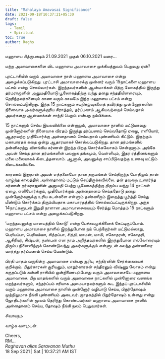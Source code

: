 ```yaml
---
title: "Mahalaya Amavasai Significance"
date: 2021-09-18T10:37:21+05:30
draft: false
tags:
  - Tamil
  - Spiritual
toc: true
author: Raghs
---
```


மஹாளய பித்ருபக்ஷம் 21.09.2021 முதல் 06.10.2021 வரை…

மற்ற அமாவாசைகளை விட மஹாளய அமாவாசை முக்கியத்துவம் பெறுவது ஏன்?

<!--more-->

புரட்டாசியில் வரும் அமாவாசை நாள் மஹாளய அமாவாசை என்று அழைக்கப்படுகிறது. புரட்டாசி அமாவாசைக்கு முன்னர் வரும் 15நாட்களை மஹாளய பட்சம் என்று சொல்வார்கள். இறந்தவர்களின் ஆன்மாக்கள் பித்ரு லோகத்தில் இருந்து தர்மராஜனின் அனுமதியோடு பூலோகத்திற்கு வந்து தனது சந்ததியினரையும், தெரிந்தவர்களையும் காண வரும் காலமே இந்த மஹாளய பட்சம் என்று சொல்லப்படுகிறது. இந்த 15 நாட்களும் சுபநிகழ்வுகளைத் தவிர்த்து முன்னோர்களின் நினைவாக அவர்களுக்குரிய சிராத்தம், தர்ப்பணம் ஆகியவற்றைச் செய்வதால் அவர்களது ஆன்மாக்கள் சாந்தி பெறும் என்பது நம்பிக்கை.

15 நாட்களும் செய்ய இயலவில்லை என்றாலும், அமாவாசை நாளில் மட்டுமாவது முன்னோர்களின் நினைவாக விரதம் இருந்து தர்ப்பணம் செய்வதோடு ஏழை, எளியோர், ஆதரவற்ற முதியோர்க்கு அன்னதானம் செய்வதால் புண்ணியம் கிட்டும். இதற்கும் மகாபாரதக் கதை ஒன்று ஆதாரமாகச் சொல்லப்படுகிறது. தான தர்மங்களில் தன்னிகரற்று விளங்கிய கர்ணன் இறந்த பிறகு சொர்க்கலோகம் சென்றானாம். அங்கே அவன் செய்த தான தர்மங்களின் பலனாக தங்கமும், வெள்ளியும், இதர ரத்தினங்களும் மலை மலையாகக் கிடைத்தனவாம். ஆனால், அவனுக்கு சாப்பிடுவதற்கு உணவு மட்டும் கிடைக்கவில்லை.

காரணம் இதுதான்  அவன் எத்தனையோ தான தருமங்கள் செய்திருந்த போதிலும் தான் வாழ்ந்த காலத்தில் அன்னதானம் மட்டும் செய்திருக்கவில்லை. தன் தவறை உணர்ந்த கர்ணன் தர்மராஜனின் அனுமதி பெற்று பூலோகத்திற்கு திரும்ப வந்து 14 நாட்கள் ஏழை, எளியோர்க்கும், முதியோர்க்கும் அன்னதானம் செய்ததோடு தனது முன்னோர்களுக்கு உரிய கடன்களை எள்ளும் தண்ணீரும் இறைத்து பூர்த்தி செய்து மீண்டும் சொர்க்கம் திரும்பியதாக மகாபாரதத்தில் சொல்லப்பட்டிருக்கிறது. அந்த 14நாட்களுடன் இறுதி நாளான அமாவாசையையும் சேர்த்து மொத்தம் 15 நாட்களும் மஹாளய பட்சம் என்று அழைக்கப்படுகிறது.

‘மறந்தவனுக்கு மாளயத்தில் கொடு’ என்ற பேச்சுவழக்கினைக் கேட்டிருப்போம். மஹாளய அமாவாசை நாளில் இறந்துபோன நம் பெற்றோர்கள் மட்டுமல்லாது, பெரியப்பா, பெரியம்மா, சித்தப்பா, சித்தி, மாமன், மாமி, சகோதரன், சகோதரி, ஆசிரியர், சிஷ்யன், நண்பன் என நாம் அறிந்தவர்களில் இறந்துபோன எல்லோரையும் திரும்ப நினைவிற்குக் கொண்டுவந்து அவர்களுக்கும் எள்ளுடன் கலந்த தண்ணீரை வார்த்து தர்ப்பணம் செய்ய வேண்டும்.

பிரதி மாதம் வருகின்ற அமாவாசை என்பது சூரிய, சந்திரனின் சேர்க்கையைக் குறிக்கும். பிதுர்காரகன் சூரியனும், மாதுர்காரகன் சந்திரனும் விஷ்ணு லோகம் என்று கருதப்படும் கன்னி ராசியில் ஒன்றிணையும்போது வரும் அமாவாசையே மஹாளய அமாவாசை. பிற மாதங்களில் வரும் அமாவாசை நாட்களில் முன்னோரை வணங்க மறந்தவர்களும், சந்தர்ப்பம் சரியாக அமையாதவர்களும் கூட இந்தப் புரட்டாசியில் வரும் மஹாளய அமாவாசை நாளில் முன்னோர் வழிபாடு செய்ய, பிதுர்தோஷம் முற்றிலுமாக நீங்கி புண்ணியம் அடைவர். ஜாதகத்தில் பிதுர்தோஷம் உள்ளது என்று ஜோதிடர்களின் மூலம் தெரிந்து கொண்டவர்கள் மஹாளய அமாவாசை நாளில் அன்னதானம் செய்ய, தோஷம் நீங்கி நலம் பெறுவார்கள்.

சிவாயநம

வாழ்க வளமுடன்.


Cheers,\
RM...\
_Raghavan alias Saravanan Muthu_\
18 Sep 2021 | Sat | 10:37:21 AM IST
